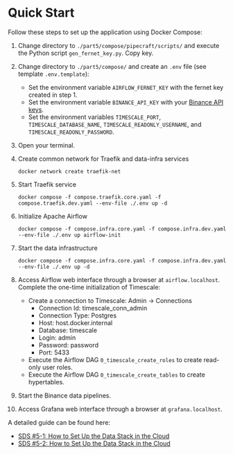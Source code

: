 # Quick Start

Follow these steps to set up the application using Docker Compose:

1. Change directory to `./part5/compose/pipecraft/scripts/` and execute the Python script `gen_fernet_key.py`. Copy key.
2. Change directory to `./part5/compose/` and create an `.env` file (see template `.env.template`):
    * Set the environment variable `AIRFLOW_FERNET_KEY` with the fernet key created in step 1.
    * Set the environment variable `BINANCE_API_KEY` with
      your [Binance API keys](https://www.binance.com/en/support/faq/how-to-create-api-keys-on-binance-360002502072).
    * Set the environment variables `TIMESCALE_PORT`, `TIMESCALE_DATABASE_NAME`, `TIMESCALE_READONLY_USERNAME`, and
      `TIMESCALE_READONLY_PASSWORD`.
3. Open your terminal.
4. Create common network for Traefik and data-infra services
   ```
   docker network create traefik-net
   ```
5. Start Traefik service

   ```
   docker compose -f compose.traefik.core.yaml -f compose.traefik.dev.yaml --env-file ./.env up -d
   ```
6. Initialize Apache Airflow

   ```
   docker compose -f compose.infra.core.yaml -f compose.infra.dev.yaml --env-file ./.env up airflow-init
   ```

7. Start the data infrastructure 

   ```   
   docker compose -f compose.infra.core.yaml -f compose.infra.dev.yaml --env-file ./.env up -d
   ```

8. Access Airflow web interface through a browser at ``airflow.localhost``. Complete the one-time
   initialization of Timescale:
    - Create a connection to Timescale: Admin → Connections
        * Connection Id: timescale_conn_admin
        * Connection Type: Postgres
        * Host: host.docker.internal
        * Database: timescale
        * Login: admin
        * Password: password
        * Port: 5433
    - Execute the Airflow DAG `0_timescale_create_roles` to create read-only user roles.
    - Execute the Airflow DAG `0_timescale_create_tables` to create hypertables.
9. Start the Binance data pipelines.
10. Access Grafana web interface through a browser at ``grafana.localhost``.

A detailed guide can be found
here:
* [SDS #5-1: How to Set Up the Data Stack in the Cloud](https://hiddenorder.io/p/sds-5-1-how-to-set-up-the-data-stack)
* [SDS #5-2: How to Set Up the Data Stack in the Cloud](https://hiddenorder.io/p/sds-5-2-how-to-set-up-the-data-stack)
